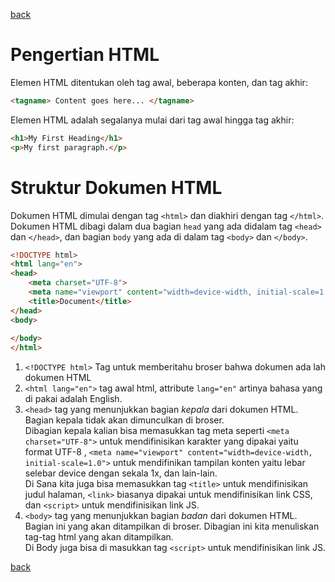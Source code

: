 [back](../index.md)

# Pengertian HTML
Elemen HTML ditentukan oleh tag awal, beberapa konten, dan tag akhir:
```html
<tagname> Content goes here... </tagname>
```

Elemen HTML adalah segalanya mulai dari tag awal hingga tag akhir:
```html
<h1>My First Heading</h1>
<p>My first paragraph.</p>
```

# Struktur Dokumen HTML
Dokumen HTML dimulai dengan tag `<html>` dan diakhiri dengan tag `</html>`. Dokumen HTML dibagi dalam dua bagian `head` yang ada didalam tag `<head>` dan `</head>`, dan bagian `body` yang ada di dalam tag `<body>` dan `</body>`.

```html
<!DOCTYPE html>
<html lang="en">
<head>
    <meta charset="UTF-8">
    <meta name="viewport" content="width=device-width, initial-scale=1.0">
    <title>Document</title>
</head>
<body>
    
</body>
</html>
```

1. `<!DOCTYPE html>`
    Tag untuk memberitahu broser bahwa dokumen ada lah dokumen HTML
1. `<html lang="en">`
    tag awal html, attribute `lang="en"` artinya bahasa yang di pakai adalah English.
1. `<head>`
    tag yang menunjukkan bagian *kepala* dari dokumen HTML. Bagian kepala tidak akan dimunculkan di broser.  
    Dibagian kepala kalian bisa memasukkan tag meta seperti `<meta charset="UTF-8">` untuk mendifinisikan karakter yang dipakai yaitu format UTF-8 , `<meta name="viewport" content="width=device-width, initial-scale=1.0">` untuk mendifinikan tampilan konten yaitu lebar selebar device dengan sekala 1x, dan lain-lain.  
    Di Sana kita juga bisa memasukkan tag `<title>` untuk mendifinisikan judul halaman, `<link>` biasanya dipakai untuk mendifinisikan link CSS, dan `<script>` untuk mendifinisikan link JS.
1. `<body>`
    tag yang menunjukkan bagian *badan* dari dokumen HTML. Bagian ini yang akan ditampilkan di broser. Dibagian ini kita menuliskan tag-tag html yang akan ditampilkan.  
    Di Body juga bisa di masukkan tag `<script>` untuk mendifinisikan link JS.

[back](../index.md)